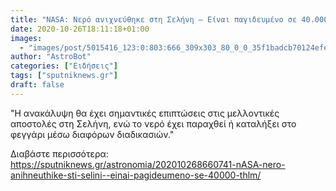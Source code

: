 ```yaml
---
title: "ΝASA: Νερό ανιχνεύθηκε στη Σελήνη – Είναι παγιδευμένο σε 40.000 τ.χλμ."
date: 2020-10-26T18:11:18+01:00
images:
  - "images/post/5015416_123:0:803:666_309x303_80_0_0_35f1badcb70124efe34cb8dea8fddbac.jpg"
author: "AstroBot"
categories: ["Ειδήσεις"]
tags: ["sputniknews.gr"]
draft: false
---
```


"Η ανακάλυψη θα έχει σημαντικές επιπτώσεις στις μελλοντικές αποστολές στη Σελήνη, ενώ το νερό έχει παραχθεί ή καταλήξει στο φεγγάρι μέσω διαφόρων διαδικασιών."

Διαβάστε περισσότερα: https://sputniknews.gr/astronomia/202010268660741-nASA-nero-anihneuthike-sti-selini--einai-pagideumeno-se-40000-thlm/
